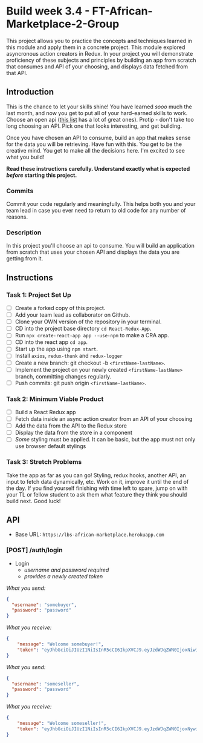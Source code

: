 # Build week 3.4 - FT-African-Marketplace-2-Group

This project allows you to practice the concepts and techniques learned in this module and apply them in a concrete project. This module explored asyncronous action creators in Redux. In your project you will demonstrate proficiency of these subjects and principles by building an app from scratch that consumes and API of your choosing, and displays data fetched from that API.

## Introduction

This is the chance to let your skills shine! You have learned _sooo_ much the last month, and now you get to put all of your hard-earned skills to work. Choose an open api ([this list](https://mixedanalytics.com/blog/list-actually-free-open-no-auth-needed-apis/) has a lot of great ones). Protip - don't take too long choosing an API. Pick one that looks interesting, and get building.

Once you have chosen an API to consume, build an app that makes sense for the data you will be retrieving. Have fun with this. You get to be the creative mind. You get to make all the decisions here. I'm excited to see what you build!

**Read these instructions carefully. Understand exactly what is expected _before_ starting this project.**

### Commits

Commit your code regularly and meaningfully. This helps both you and your team lead in case you ever need to return to old code for any number of reasons.

### Description

In this project you'll choose an api to consume. You will build an application from scratch that uses your chosen API and displays the data you are getting from it.

## Instructions

### Task 1: Project Set Up

- [ ] Create a forked copy of this project.
- [ ] Add your team lead as collaborator on Github.
- [ ] Clone your OWN version of the repository in your terminal.
- [ ] CD into the project base directory `cd React-Redux-App`.
- [ ] Run `npx create-react-app app --use-npm` to make a CRA app.
- [ ] CD into the react app `cd app`.
- [ ] Start up the app using `npm start`.
- [ ] Install `axios`, `redux-thunk` and `redux-logger`
- [ ] Create a new branch: git checkout -b `<firstName-lastName>`.
- [ ] Implement the project on your newly created `<firstName-lastName>` branch, committing changes regularly.
- [ ] Push commits: git push origin `<firstName-lastName>`.

### Task 2: Minimum Viable Product

- [ ] Build a React Redux app
- [ ] Fetch data inside an async action creator from an API of your choosing
- [ ] Add the data from the API to the Redux store
- [ ] Display the data from the store in a component
- [ ] _Some_ styling must be applied. It can be basic, but the app must not only use browser default stylings

### Task 3: Stretch Problems

Take the app as far as you can go! Styling, redux hooks, another API, an input to fetch data dynamically, etc. Work on it, improve it until the end of the day. If you find yourself finishing with time left to spare, jump on with your TL or fellow student to ask them what feature they think you should build next. Good luck!

## API 

-   Base URL: `https://lbs-african-marketplace.herokuapp.com`

### [POST] /auth/login

- Login
  - _username and password required_
  - _provides a newly created token_

_What you send:_

```json
{
  "username": "somebuyer",
  "password": "password"
}
```

_What you receive:_

```json
{
    "message": "Welcome somebuyer!",
    "token": "eyJhbGciOiJIUzI1NiIsInR5cCI6IkpXVCJ9.eyJzdWJqZWN0IjoxNiwidXNlcm5hbWUiOiJzb21lYnV5ZXIiLCJkZXBhcnRtZW50IjoiYnV5ZXIiLCJpYXQiOjE2Mzc2MDg5NTksImV4cCI6MTYzNzYxMjU1OX0.uNZK8cMdLMYmtzvBB-aY9oIxT1g23MNLZp-c01xl24o"
}
```

_What you send:_

```json
{
  "username": "someseller",
  "password": "password"
}
```

_What you receive:_

```json
{
    "message": "Welcome someseller!",
    "token": "eyJhbGciOiJIUzI1NiIsInR5cCI6IkpXVCJ9.eyJzdWJqZWN0IjoxNywidXNlcm5hbWUiOiJzb21lc2VsbGVyIiwiZGVwYXJ0bWVudCI6InNlbGxlciIsImlhdCI6MTYzNzYwOTAwMywiZXhwIjoxNjM3NjEyNjAzfQ.R1dMzRhpLbwIWOb0FZCyNKLbXSK3fiQsOGgobR-MUOY"
}
```

